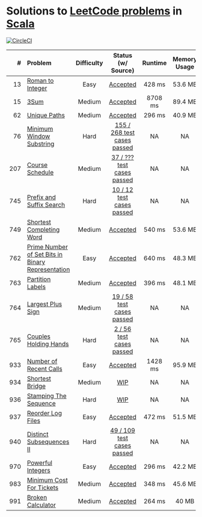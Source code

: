 # Solutions to [LeetCode problems](https://leetcode.com/problemset/all/) in [Scala](https://www.scala-lang.org/)

[![CircleCI](https://circleci.com/gh/aa8y/leetcode-scala/tree/master.svg?style=shield&circle-token=7012e3ab725c94f866647778ab0bd7be465ccdd0)](https://circleci.com/gh/aa8y/leetcode-scala/tree/master)

| #    | Problem  |  Difficulty  |  Status (w/ Source) | Runtime | Memory Usage |
|-----:|:---------|:------------:|:-------------------:|:-------:|:------------:|
|   13 | [Roman to Integer](https://leetcode.com/problems/roman-to-integer/) | Easy | [Accepted](https://github.com/aa8y/leetcode/blob/master/src/main/scala/co/aa8y/leetcode/RomanToInteger.scala) | 428 ms | 53.6 MB |
|   15 | [3Sum](https://leetcode.com/problems/3sum/) | Medium | [Accepted](https://github.com/aa8y/leetcode/blob/master/src/main/scala/co/aa8y/leetcode/ThreeSum.scala) | 8708 ms | 89.4 MB |
|   62 | [Unique Paths](https://leetcode.com/problems/unique-paths/description/) | Medium | [Accepted](https://github.com/aa8y/leetcode/blob/master/src/main/scala/co/aa8y/leetcode/UniquePaths.scala) | 296 ms | 40.9 MB |
|   76 | [Minimum Window Substring](https://leetcode.com/problems/minimum-window-substring/) | Hard | [155 / 268 test cases passed](https://github.com/aa8y/leetcode/blob/master/src/main/scala/co/aa8y/leetcode/MinimumWindowSubstring.scala) | NA | NA |
|  207 | [Course Schedule](https://leetcode.com/problems/course-schedule/) | Medium | [37 / ??? test cases passed](https://github.com/aa8y/leetcode/blob/master/src/main/scala/co/aa8y/leetcode/CourseSchedule.scala) | NA | NA |
|  745 | [Prefix and Suffix Search](https://leetcode.com/problems/prefix-and-suffix-search/description/) | Hard | [10 / 12 test cases passed](https://github.com/aa8y/leetcode/blob/master/src/main/scala/co/aa8y/leetcode/PrefixAndSuffixSearch.scala) | NA | NA |
|  749 | [Shortest Completing Word](https://leetcode.com/problems/shortest-completing-word/description/) | Medium | [Accepted](https://github.com/aa8y/leetcode/blob/master/src/main/scala/co/aa8y/leetcode/ShortestCompletingWord.scala) | 540 ms | 53.6 MB |
|  762 | [Prime Number of Set Bits in Binary Representation](https://leetcode.com/contest/weekly-contest-67/problems/prime-number-of-set-bits-in-binary-representation/) | Easy | [Accepted](https://github.com/aa8y/leetcode/blob/master/src/main/scala/co/aa8y/leetcode/PrimeNumberOfSetBitsInBinaryRepresentation.scala) | 640 ms | 48.3 MB |
|  763 | [Partition Labels](https://leetcode.com/contest/weekly-contest-67/problems/partition-labels/) | Medium | [Accepted](https://github.com/aa8y/leetcode/blob/master/src/main/scala/co/aa8y/leetcode/PartitionLabels.scala) | 396 ms | 48.1 MB |
|  764 | [Largest Plus Sign](https://leetcode.com/contest/weekly-contest-67/problems/largest-plus-sign/) | Medium | [19 / 58 test cases passed](https://github.com/aa8y/leetcode/blob/master/src/main/scala/co/aa8y/leetcode/LargestPlusSign.scala) | NA | NA |
|  765 | [Couples Holding Hands](https://leetcode.com/contest/weekly-contest-67/problems/couples-holding-hands/) | Hard | [2 / 56 test cases passed](https://github.com/aa8y/leetcode/blob/master/src/main/scala/co/aa8y/leetcode/CouplesHoldingHands.scala) | NA | NA |
|  933 | [Number of Recent Calls](https://leetcode.com/contest/weekly-contest-109/problems/number-of-recent-calls/) | Easy | [Accepted](https://github.com/aa8y/leetcode/blob/master/src/main/scala/co/aa8y/leetcode/NumberOfRecentCalls.scala) | 1428 ms | 95.9 MB |
|  934 | [Shortest Bridge](https://leetcode.com/contest/weekly-contest-109/problems/shortest-bridge/) | Medium | [WIP](https://github.com/aa8y/leetcode/blob/master/src/main/scala/co/aa8y/leetcode/ShortestBridge.scala) | NA | NA |
|  936 | [Stamping The Sequence](https://leetcode.com/contest/weekly-contest-109/problems/stamping-the-sequence/) | Hard | [WIP](https://github.com/aa8y/leetcode/blob/master/src/main/scala/co/aa8y/leetcode/StampingTheSequence.scala) | NA | NA |
|  937 | [Reorder Log Files](https://leetcode.com/contest/weekly-contest-110/problems/reorder-log-files/) | Easy | [Accepted](https://github.com/aa8y/leetcode/blob/master/src/main/scala/co/aa8y/leetcode/ReorderLogFiles.scala) | 472 ms | 51.5 MB |
|  940 | [Distinct Subsequences II](https://leetcode.com/contest/weekly-contest-110/problems/distinct-subsequences-ii/) | Hard | [49 / 109 test cases passed](https://github.com/aa8y/leetcode/blob/master/src/main/scala/co/aa8y/leetcode/DistinctSubsequences2.scala) | NA | NA |
|  970 | [Powerful Integers](https://leetcode.com/contest/weekly-contest-118/problems/powerful-integers/) | Easy | [Accepted](https://github.com/aa8y/leetcode/blob/master/src/main/scala/co/aa8y/leetcode/PowerfulIntegers.scala) | 296 ms | 42.2 MB |
|  983 | [Minimum Cost For Tickets](https://leetcode.com/contest/weekly-contest-121/problems/minimum-cost-for-tickets/) | Medium | [Accepted](https://github.com/aa8y/leetcode/blob/master/src/main/scala/co/aa8y/leetcode/MinimumCostForTickets.scala) | 348 ms | 45.6 MB |
|  991 | [Broken Calculator](https://leetcode.com/contest/weekly-contest-123/problems/broken-calculator/) | Medium | [Accepted](https://github.com/aa8y/leetcode/blob/master/src/main/scala/co/aa8y/leetcode/BrokenCalculator.scala) | 264 ms | 40 MB |
